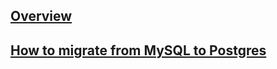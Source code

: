 ---
---

## [Overview](/reference/migration/overview)

## [How to migrate from MySQL to Postgres](/reference/migration/how-to-migrate-database-from-mysql-to-postgres)
